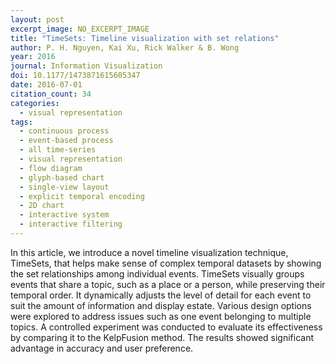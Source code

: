```yaml
---
layout: post
excerpt_image: NO_EXCERPT_IMAGE
title: "TimeSets: Timeline visualization with set relations"
author: P. H. Nguyen, Kai Xu, Rick Walker & B. Wong
year: 2016
journal: Information Visualization
doi: 10.1177/1473871615605347
date: 2016-07-01
citation_count: 34
categories:
  - visual representation
tags:
  - continuous process
  - event-based process
  - all time-series
  - visual representation
  - flow diagram
  - glyph-based chart
  - single-view layout
  - explicit temporal encoding
  - 2D chart
  - interactive system
  - interactive filtering
---
```

In this article, we introduce a novel timeline visualization technique, TimeSets, that helps make sense of complex temporal datasets by showing the set relationships among individual events. TimeSets visually groups events that share a topic, such as a place or a person, while preserving their temporal order. It dynamically adjusts the level of detail for each event to suit the amount of information and display estate. Various design options were explored to address issues such as one event belonging to multiple topics. A controlled experiment was conducted to evaluate its effectiveness by comparing it to the KelpFusion method. The results showed significant advantage in accuracy and user preference.
